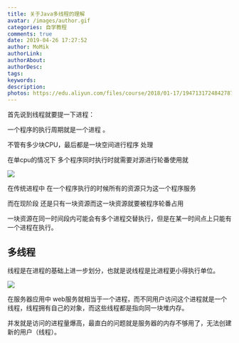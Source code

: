 ```yaml
---
title: 关于Java多线程的理解
avatar: /images/author.gif
categories: 自学教程
comments: true
date: 2019-04-26 17:27:52
author: MoMik
authorLink:
authorAbout:
authorDesc:
tags:
keywords:
description:
photos: https://edu.aliyun.com/files/course/2018/01-17/194713172484278756.png
---
```


首先说到线程就要提一下进程：

一个程序的执行周期就是一个进程 。

不管有多少块CPU，最后都是一块空间进行程序 处理

在单cpu的情况下 多个程序同时执行时就需要对源进行轮番使用就

![](http://b.jsonpop.cn/wp-content/uploads/2018/11/19455539a000209163.png)

在传统进程中 在一个程序执行的时候所有的资源只为这一个程序服务

而在现阶段 还是只有一块资源而这一块资源就要被程序轮番占用

一块资源在同一时间段内可能会有多个进程交替执行，但是在某一时间点上只能有一个进程在执行。

## 多线程

线程是在进程的基础上进一步划分，也就是说线程是比进程更小得执行单位。

![](https://edu.aliyun.com/files/course/2018/01-17/194713172484278756.png)

在服务器应用中 web服务就相当于一个进程，而不同用户访问这个进程就是一个线程，线程拥有自己的对象，而这些线程都是指向同一块堆内存。

并发就是访问的进程量爆高，最直白的问题就是服务器的内存不够用了，无法创建新的用户（线程）。